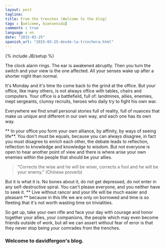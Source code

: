 ```yaml
---
layout: post
tagline:
title: From the trenches (Welcome to the blog)
tags : [welcome, bienvenida]
comments : true
language : en
date: "2015-03-25"
spanish_url: "2015-03-25-desde-la-trinchera.html"
---
```

{% include JB/setup %}

The clock alarm rings. The ear is awakened abruptly. Then you turn the switch and your view is the one affected. All your senses wake up after a shorter night than normal.

It's Monday and it's time tto come back to the grind at the office. But your office, like many others, is not always office with tables, chairs and computers. Your office is a battlefield, full of: landmines, allies, enemies, inept sergeants, clumsy recruits, heroes who daily try to fight his own war.

Everywhere we find small personal stories full of reality, full of nuances that make us unique and different in our own way, and each one has its own way.

** In your office you form your own alliance, by affinity, by ways of seeing life**. You don't must be equals, because you can always disagree, in fact you must disagree to enrich each other, the debate leads to reflection, reflection to knowledge and knowledge to wisdom. But not everyone is open to hear another point of view and there is where arise your own enemies within the people that should be your allies.

> "Corrects the wise and he will be wiser, corrects a fool and he will be your enemy." (Chinese proverb)

But it is what it is. No bones about it, do not get depressed, do not enter in any self-destructive spiral. You can't please everyone, and you neither have to seek it. ** Live without rancor and your life will be much easier and pleasant ** because in this life we ​​are only on borrowed and time is so fleeting that it's not worth wasting time on trivialities.

So get up, take your own rifle and face your day with courage and honor together your allies, your companions, the people which may even become friends outside of work, but all we can assert without fear of error is that they never stop being your comrades from the trenches.

### Welcome to davidfergon's blog.
